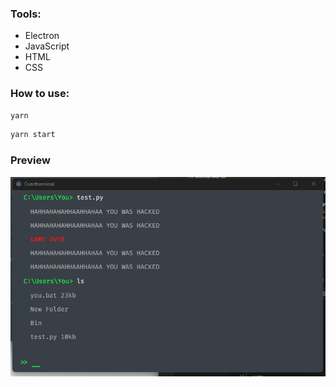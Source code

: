 ### Tools:
- Electron
- JavaScript
- HTML
- CSS

### How to use:

```bash
yarn
```

```bash
yarn start
```

### Preview
<img src="prev.png"/>